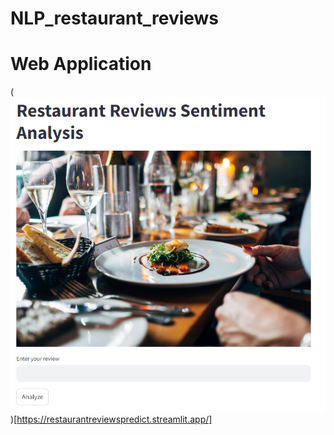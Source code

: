 # NLP_restaurant_reviews


# Web Application
(![alt text](image.png))[https://restaurantreviewspredict.streamlit.app/]